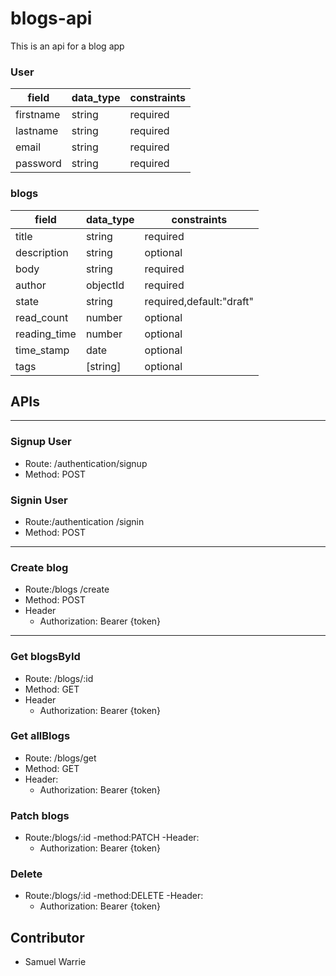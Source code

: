 # blogs-api
This is an api for a blog app

### User
| field  |  data_type | constraints  |
|---|---|---|
|  firstname | string  |  required |
|  lastname  |  string |  required |
|  email     | string  |  required |
|  password |   string |  required |


### blogs
| field  |  data_type | constraints  |
|---|---|---|
|  title |  string |  required |
|  description|   string  |  optional  |
|  body  | string |  required  |
|  author   | objectId |  required |
|  state | string  |  required,default:"draft"|
|  read_count |  number |optional |
|  reading_time |  number | optional |
|  time_stamp |  date |  optional |
|  tags|  [string] | optional |




## APIs
---

### Signup User

- Route: /authentication/signup
- Method: POST

### Signin User

- Route:/authentication /signin
- Method: POST

---
### Create blog

- Route:/blogs /create
- Method: POST
- Header
    - Authorization: Bearer {token}
---
### Get blogsById

- Route: /blogs/:id
- Method: GET
- Header
    - Authorization: Bearer {token}


### Get allBlogs

- Route: /blogs/get
- Method: GET
- Header:
    - Authorization: Bearer {token}
    
### Patch blogs
- Route:/blogs/:id
-method:PATCH
-Header:
    - Authorization: Bearer {token}

### Delete
- Route:/blogs/:id
-method:DELETE
-Header:
    - Authorization: Bearer {token}
     
## Contributor
- Samuel Warrie
